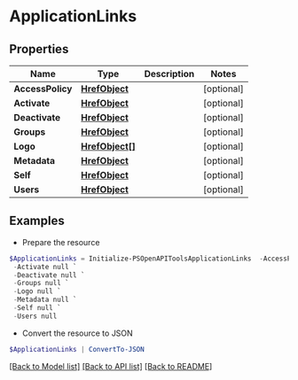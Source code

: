 # ApplicationLinks
## Properties

Name | Type | Description | Notes
------------ | ------------- | ------------- | -------------
**AccessPolicy** | [**HrefObject**](HrefObject.md) |  | [optional] 
**Activate** | [**HrefObject**](HrefObject.md) |  | [optional] 
**Deactivate** | [**HrefObject**](HrefObject.md) |  | [optional] 
**Groups** | [**HrefObject**](HrefObject.md) |  | [optional] 
**Logo** | [**HrefObject[]**](HrefObject.md) |  | [optional] 
**Metadata** | [**HrefObject**](HrefObject.md) |  | [optional] 
**Self** | [**HrefObject**](HrefObject.md) |  | [optional] 
**Users** | [**HrefObject**](HrefObject.md) |  | [optional] 

## Examples

- Prepare the resource
```powershell
$ApplicationLinks = Initialize-PSOpenAPIToolsApplicationLinks  -AccessPolicy null `
 -Activate null `
 -Deactivate null `
 -Groups null `
 -Logo null `
 -Metadata null `
 -Self null `
 -Users null
```

- Convert the resource to JSON
```powershell
$ApplicationLinks | ConvertTo-JSON
```

[[Back to Model list]](../README.md#documentation-for-models) [[Back to API list]](../README.md#documentation-for-api-endpoints) [[Back to README]](../README.md)

